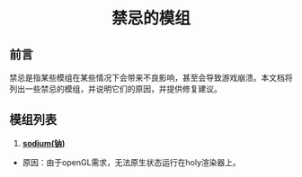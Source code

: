 <div align="center">

# 禁忌的模组

</div>

## 前言

禁忌是指某些模组在某些情况下会带来不良影响，甚至会导致游戏崩溃。本文档将列出一些禁忌的模组，并说明它们的原因，并提供修复建议。

## 模组列表

 1. **[sodium(钠)](https://www.curseforge.com/minecraft/mc-mods/sodium)**

   - 原因：由于openGL需求，无法原生状态运行在holy渲染器上。